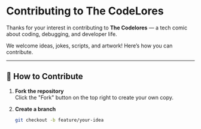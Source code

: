 # Contributing to The CodeLores

Thanks for your interest in contributing to **The Codelores** — a tech comic about coding, debugging, and developer life.  

We welcome ideas, jokes, scripts, and artwork! Here’s how you can contribute.

---

## 🚀 How to Contribute
1. **Fork the repository**  
   Click the "Fork" button on the top right to create your own copy.

2. **Create a branch**  
   ```bash
   git checkout -b feature/your-idea

